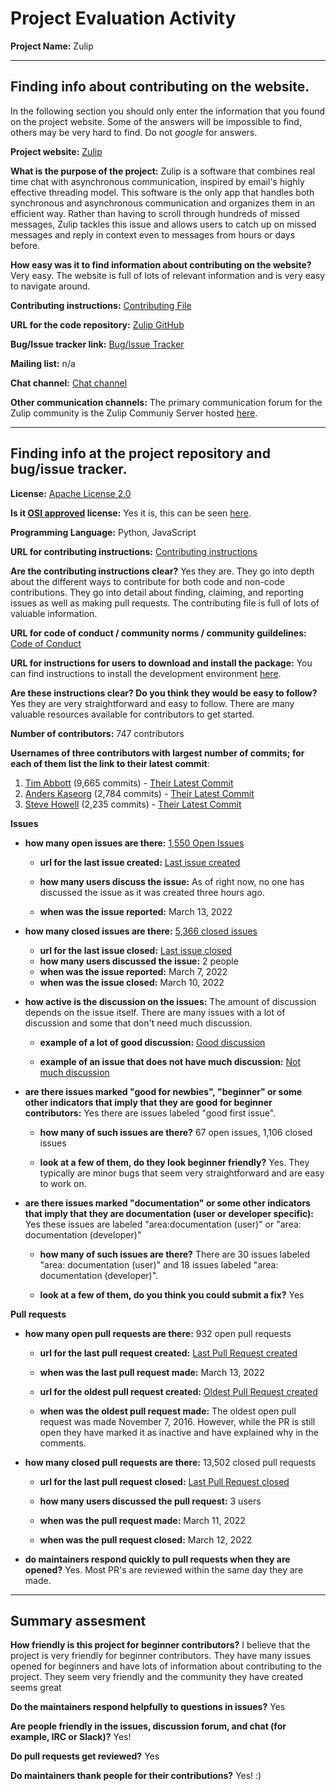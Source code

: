 # Project Evaluation Activity

__Project Name:__  Zulip 


---

## Finding info about contributing on the website.

In the following section you should only enter the information that you
found on the project website. Some of the answers will be impossible to find, others
may be very hard to find. Do not _google_ for answers.

__Project website:__ [Zulip](https://zulip.com/)


__What is the purpose of the project:__ Zulip is a software that combines real time chat with asynchronous communication, inspired by email's highly effective threading model. This software is the only app that handles both synchronous and asynchronous communication and organizes them in an efficient way. Rather than having to scroll through hundreds of missed messages, Zulip tackles this issue and allows users to catch up on missed messages and reply in context even to messages from hours or days before. 


__How easy was it to find information about contributing on the website?__ Very easy. The website is full of lots of relevant information and is very easy to navigate around. 


__Contributing instructions:__ [Contributing File](https://github.com/zulip/zulip/blob/main/CONTRIBUTING.md) 

__URL for the code repository:__ [Zulip GitHub](https://github.com/zulip/zulip)

__Bug/Issue tracker link:__ [Bug/Issue Tracker](https://github.com/zulip/zulip/issues)

__Mailing list:__ n/a

__Chat channel:__ [Chat channel](https://zulip.com/development-community/)

__Other communication channels:__ The primary communication forum for the Zulip community is the Zulip Communiy Server hosted [here](chat.zulip.org).  


---

## Finding info at the project repository and bug/issue tracker.

__License:__ [Apache License 2.0](https://www.apache.org/licenses/LICENSE-2.0)

__Is it [OSI approved](https://opensource.org/licenses/alphabetical) license:__ Yes it is, this can be seen [here](https://opensource.org/licenses/Apache-2.0).

__Programming Language:__ Python, JavaScript 

__URL for contributing instructions:__ [Contributing instructions](https://github.com/zulip/zulip/blob/main/CONTRIBUTING.md)

__Are the contributing instructions clear?__ Yes they are. They go into depth about the different ways to contribute for both code and non-code contributions. They go into detail about finding, claiming, and reporting issues as well as making pull requests. The contributing file is full of lots of valuable information. 


__URL for code of conduct / community norms / community guildelines:__ [Code of Conduct](https://github.com/zulip/zulip/blob/main/CODE_OF_CONDUCT.md)

__URL for instructions for users to download and install the package:__ You can find instructions to install the development environment [here](https://zulip.readthedocs.io/en/latest/development/overview.html). 


__Are these instructions clear? Do you think they would be easy to follow?__ Yes they are very straightforward and easy to follow. There are many valuable resources available for contributors to get started. 


__Number of contributors:__ 747 contributors


__Usernames of three contributors with largest number of commits; for
each of them list the link to their latest commit__:

1. [Tim Abbott](https://github.com/timabbott) (9,665 commits) - [Their Latest Commit](https://github.com/zulip/zulip/commit/eefaa9120f2a489c12f88aa0c9f8a06ea61cc7a8)
2. [Anders Kaseorg](https://github.com/andersk) (2,784 commits) - [Their Latest Commit](https://github.com/zulip/zulip-desktop/commit/0c784b12faf9afd5fbf9f3771eb0ca71f4957d0f)
3. [Steve Howell](https://github.com/showell) (2,235 commits) - [Their Latest Commit](https://github.com/zulip/zulip/commit/8e05a9fcf7503ff88baf2b88f557d84b60c3ba47)



__Issues__

- __how many open issues are there:__ [1,550 Open Issues](https://github.com/zulip/zulip/issues?q=is%3Aopen+is%3Aissue)

    - __url for the last issue created:__ [Last issue created](https://github.com/zulip/zulip/issues/21404)

    - __how many users discuss the issue:__ As of right now, no one has discussed the issue as it was created three hours ago. 
    
    - __when was the issue reported:__ March 13, 2022
    

- __how many closed issues are there:__ [5,366 closed issues](https://github.com/zulip/zulip/issues?q=is%3Aissue+is%3Aclosed)
    - __url for the last issue closed:__ [Last issue closed](https://github.com/zulip/zulip/issues/21352)
    - __how many users discussed the issue:__ 2 people
    - __when was the issue reported:__ March 7, 2022
    - __when was the issue closed:__ March 10, 2022 

- __how active is the discussion on the issues:__ The amount of discussion depends on the issue itself. There are many issues with a lot of discussion and some that don't need much discussion. 

    - __example of a lot of good discussion:__ [Good discussion](https://github.com/zulip/zulip/issues/7549)
    
    - __example of an issue that does not have much discussion:__ [Not much discussion](https://github.com/zulip/zulip/issues/21262)



- __are there issues marked "good for newbies", "beginner" or some other indicators that imply that they are good for beginner contributors:__ Yes there are issues labeled "good first issue".  

    - __how many of such issues are there?__ 67 open issues, 1,106 closed issues 
    
    - __look at a few of them, do they look beginner friendly?__ Yes. They typically are minor bugs that seem very straightforward and are easy to work on. 



- __are there issues marked "documentation" or some other indicators that imply that they are documentation (user or developer specific):__ Yes these issues are labeled "area:documentation (user)" or "area: documentation (developer)" 

    - __how many of such issues are there?__ There are 30 issues labeled "area: documentation (user)" and 18 issues labeled "area: documentation (developer)". 
    
    - __look at a few of them, do you think you could submit a fix?__ Yes



__Pull requests__

- __how many open pull requests are there:__ 932 open pull requests

    - __url for the last pull request created:__ [Last Pull Request created](https://github.com/zulip/zulip/pull/21403)
    
    - __when was the last pull request made:__ March 13, 2022 

    - __url for the oldest pull request created:__ [Oldest Pull Request created](https://github.com/zulip/zulip/pull/2248)
    
    - __when was the oldest pull request made:__ The oldest open pull request was made November 7, 2016. However, while the PR is still open they have marked it as inactive and have explained why in the comments.  

- __how many closed pull requests are there:__ 13,502 closed pull requests 

    - __url for the last pull request closed:__ [Last Pull Request closed](https://github.com/zulip/zulip/pull/21399)
    
    - __how many users discussed the pull request:__ 3 users
    
    - __when was the pull request made:__  March 11, 2022
    
    - __when was the pull request closed:__ March 12, 2022 
    

- __do maintainers respond quickly to pull requests when they are opened?__ Yes. Most PR's are reviewed within the same day they are made. 





---


## Summary assesment
__How friendly is this project for beginner contributors?__ I believe that the project is very friendly for beginner contributors. They have many issues opened for beginners and have lots of information about contributing to the project. They seem very friendly and the community they have created seems great




__Do the maintainers respond helpfully to questions in issues?__ Yes 



__Are people friendly in the issues, discussion forum, and chat (for example, IRC or Slack)?__ Yes!




__Do pull requests get reviewed?__ Yes 



__Do maintainers thank people for their contributions?__ Yes! :) 